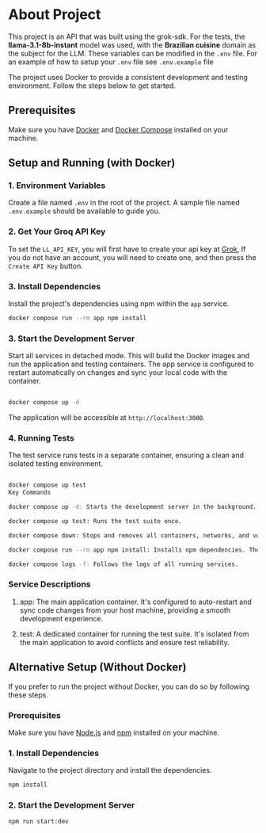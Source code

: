 # About Project

This project is an API that was built using the grok-sdk. For the tests, the **llama-3.1-8b-instant** model was used, with the **Brazilian cuisine** domain as the subject for the LLM. These variables can be modified in the `.env` file. For an example of how to setup your `.env` file see `.env.example` file

The project uses Docker to provide a consistent development and testing environment. Follow the steps below to get started.

## Prerequisites

Make sure you have [Docker](https://www.docker.com/get-started) and [Docker Compose](https://docs.docker.com/compose/install/) installed on your machine.

## Setup and Running (with Docker)

### 1. Environment Variables

Create a file named `.env` in the root of the project. A sample file named `.env.example` should be available to guide you.

### 2. Get Your Groq API Key

To set the `LL_API_KEY`, you will first have to create your api key at [Grok](https://console.groq.com/keys), If you do not have an account, you will need to create one, and then press the `Create API Key` button. 

### 3. Install Dependencies

Install the project's dependencies using npm within the `app` service.

```bash
docker compose run --rm app npm install
```
### 3. Start the Development Server
Start all services in detached mode. This will build the Docker images and run the application and testing containers. The app service is configured to restart automatically on changes and sync your local code with the container.

```Bash

docker compose up -d
```
The application will be accessible at `http://localhost:3000`.

### 4. Running Tests
The test service runs tests in a separate container, ensuring a clean and isolated testing environment.

```Bash

docker compose up test
Key Commands
```
```bash
docker compose up -d: Starts the development server in the background.

docker compose up test: Runs the test suite once.

docker compose down: Stops and removes all containers, networks, and volumes.

docker compose run --rm app npm install: Installs npm dependencies. The --rm flag removes the temporary container after the command completes.

docker compose logs -f: Follows the logs of all running services.
```

### Service Descriptions

1. app: The main application container. It's configured to auto-restart and sync code changes from your host machine, providing a smooth development experience.

2. test: A dedicated container for running the test suite. It's isolated from the main application to avoid conflicts and ensure test reliability.

## Alternative Setup (Without Docker)

If you prefer to run the project without Docker, you can do so by following these steps.

### Prerequisites

Make sure you have [Node.js](https://nodejs.org/) and [npm](https://www.npmjs.com/) installed on your machine.

### 1. Install Dependencies

Navigate to the project directory and install the dependencies.

```Bash
npm install
```

### 2. Start the Development Server

```Bash
npm run start:dev
```
